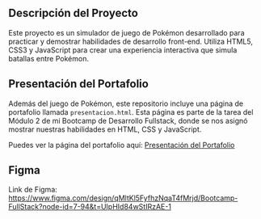 ## Descripción del Proyecto

Este proyecto es un simulador de juego de Pokémon desarrollado para practicar y demostrar habilidades de desarrollo front-end. Utiliza HTML5, CSS3 y JavaScript para crear una experiencia interactiva que simula batallas entre Pokémon.

## Presentación del Portafolio

Además del juego de Pokémon, este repositorio incluye una página de portafolio llamada `presentacion.html`. Esta página es parte de la tarea del Módulo 2 de mi Bootcamp de Desarrollo Fullstack, donde se nos asignó mostrar nuestras habilidades en HTML, CSS y JavaScript.

Puedes ver la página del portafolio aquí: [Presentación del Portafolio](https://rafatoski.github.io/pkmn-game/presentacion.html)


## Figma 

Link de Figma: https://www.figma.com/design/qMltKl5FyfhzNqaT4fMrjd/Bootcamp-FullStack?node-id=7-94&t=UIpHId84wStIRzAE-1